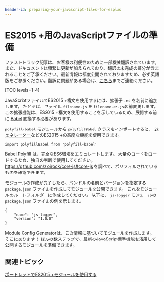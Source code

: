 ```yaml
---
header-id: preparing-your-javascript-files-for-esplus
---
```


# ES2015 +用のJavaScriptファイルの準備

<p class="alert alert-info"><span class="wysiwyg-color-blue120">ファストトラック記事は、お客様の利便性のために一部機械翻訳されています。また、ドキュメントは頻繁に更新が加えられており、翻訳は未完成の部分が含まれることをご了承ください。最新情報は都度公開されておりますため、必ず英語版をご参照ください。翻訳に問題がある場合は、<a href="mailto:support-content-jp@liferay.com">こちら</a>までご連絡ください。</span></p>

[TOC levels=1-4]

JavaScriptファイルでES2015 +構文を使用するには、拡張子 `.es` を名前に追加します。 たとえば、ファイル `filename.js` を `filename.es.js`名前変更します。 この拡張機能は、ES2015 +構文を使用することを示しているため、展開する前に [Babel](https://babeljs.io/) 変換する必要があります。

`polyfill-babel` モジュールから `polyfillBabel` クラスをインポートすると、 [ジェネレーター](https://babeljs.io/docs/learn-es2015/#generators)などのES2015 +の高度な機能を使用できます。

    import polyfillBabel from 'polyfill-babel'

[Babel Polyfill](http://babeljs.io/docs/usage/polyfill/) は、完全なES6環境をエミュレートします。 大量のコードをロードするため、独自の判断で使用してください。 <https://github.com/zloirock/core-js#core-js> を調べて、ポリフィルされているものを確認できます。

モジュールの作成が完了したら、バンドルの名前とバージョンを指定する `package.json` ファイルを作成してモジュールを公開できます。 これをモジュールのルートフォルダーに作成してください。 以下に、 `js-logger` モジュールの `package.json` ファイルの例を示します。

    {
        "name": "js-logger",
        "version": "1.0.0"
    }

Module Config Generatorは、この情報に基づいてモジュールを作成します。 そこにあります！ ほんの数ステップで、最新のJavaScript標準機能を活用して公開するモジュールを準備できます。

## 関連トピック

[ポートレットでES2015 +モジュールを使用する](/docs/7-1/tutorials/-/knowledge_base/t/using-esplus-modules-in-your-portlet)

